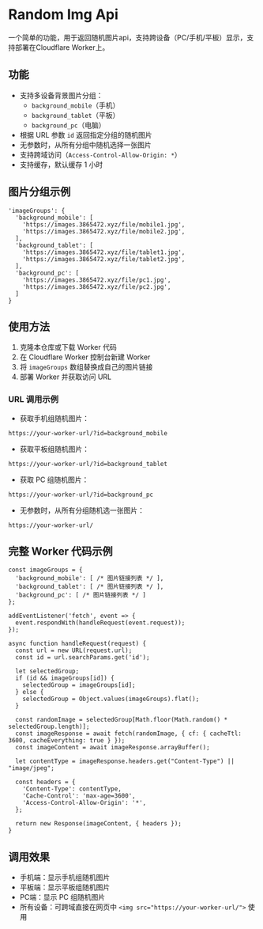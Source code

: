 # Random Img Api

一个简单的功能，用于返回随机图片api，支持跨设备（PC/手机/平板）显示，支持部署在Cloudflare Worker上。

## 功能

- 支持多设备背景图片分组：
  - `background_mobile`（手机）
  - `background_tablet`（平板）
  - `background_pc`（电脑）
- 根据 URL 参数 `id` 返回指定分组的随机图片
- 无参数时，从所有分组中随机选择一张图片
- 支持跨域访问（`Access-Control-Allow-Origin: *`）
- 支持缓存，默认缓存 1 小时

## 图片分组示例

```
'imageGroups': {
  'background_mobile': [
    'https://images.3865472.xyz/file/mobile1.jpg',
    'https://images.3865472.xyz/file/mobile2.jpg',
  ],
  'background_tablet': [
    'https://images.3865472.xyz/file/tablet1.jpg',
    'https://images.3865472.xyz/file/tablet2.jpg',
  ],
  'background_pc': [
    'https://images.3865472.xyz/file/pc1.jpg',
    'https://images.3865472.xyz/file/pc2.jpg',
  ]
}
```

## 使用方法

1. 克隆本仓库或下载 Worker 代码
2. 在 Cloudflare Worker 控制台新建 Worker
3. 将 `imageGroups` 数组替换成自己的图片链接
4. 部署 Worker 并获取访问 URL

### URL 调用示例

- 获取手机组随机图片：

```
https://your-worker-url/?id=background_mobile
```

- 获取平板组随机图片：

```
https://your-worker-url/?id=background_tablet
```

- 获取 PC 组随机图片：

```
https://your-worker-url/?id=background_pc
```

- 无参数时，从所有分组随机选一张图片：

```
https://your-worker-url/
```

## 完整 Worker 代码示例

```
const imageGroups = {
  'background_mobile': [ /* 图片链接列表 */ ],
  'background_tablet': [ /* 图片链接列表 */ ],
  'background_pc': [ /* 图片链接列表 */ ]
};

addEventListener('fetch', event => {
  event.respondWith(handleRequest(event.request));
});

async function handleRequest(request) {
  const url = new URL(request.url);
  const id = url.searchParams.get('id');

  let selectedGroup;
  if (id && imageGroups[id]) {
    selectedGroup = imageGroups[id];
  } else {
    selectedGroup = Object.values(imageGroups).flat();
  }

  const randomImage = selectedGroup[Math.floor(Math.random() * selectedGroup.length)];
  const imageResponse = await fetch(randomImage, { cf: { cacheTtl: 3600, cacheEverything: true } });
  const imageContent = await imageResponse.arrayBuffer();
  
  let contentType = imageResponse.headers.get("Content-Type") || "image/jpeg";
  
  const headers = {
    'Content-Type': contentType,
    'Cache-Control': 'max-age=3600',
    'Access-Control-Allow-Origin': '*',
  };

  return new Response(imageContent, { headers });
}
```

## 调用效果

- 手机端：显示手机组随机图片
- 平板端：显示平板组随机图片
- PC端：显示 PC 组随机图片
- 所有设备：可跨域直接在网页中 `<img src="https://your-worker-url/">` 使用
